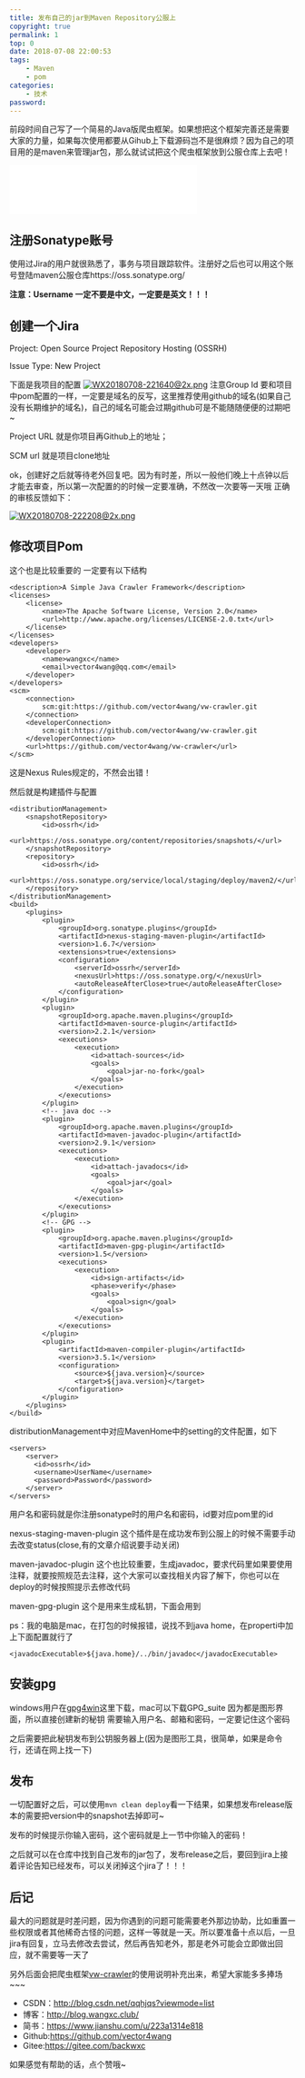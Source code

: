```yaml
---
title: 发布自己的jar到Maven Repository公服上
copyright: true
permalink: 1
top: 0
date: 2018-07-08 22:00:53
tags: 
    - Maven
    - pom
categories:
    - 技术
password:
---
```


前段时间自己写了一个简易的Java版爬虫框架。如果想把这个框架完善还是需要大家的力量，如果每次使用都要从Gihub上下载源码岂不是很麻烦？因为自己的项目用的是maven来管理jar包，那么就试试把这个爬虫框架放到公服仓库上去吧！

<!-- more -->

<iframe frameborder="no" border="0" marginwidth="0" marginheight="0" width=330 height=86 src="//music.163.com/outchain/player?type=2&id=3935191&auto=1&height=66"></iframe>

## 注册Sonatype账号

使用过Jira的用户就很熟悉了，事务与项目跟踪软件。注册好之后也可以用这个账号登陆maven公服仓库https://oss.sonatype.org/

**注意：Username 一定不要是中文，一定要是英文！！！**

## 创建一个Jira
Project: Open Source Project Repository Hosting (OSSRH)

Issue Type: New Project

下面是我项目的配置
[![WX20180708-221640@2x.png](https://i.loli.net/2018/07/08/5b421cd991b36.png)](https://i.loli.net/2018/07/08/5b421cd991b36.png)
注意Group Id 要和项目中pom配置的一样，一定要是域名的反写，这里推荐使用github的域名(如果自己没有长期维护的域名)，自己的域名可能会过期github可是不能随随便便的过期吧~

Project URL 就是你项目再Github上的地址；

SCM url 就是项目clone地址

ok，创建好之后就等待老外回复吧。因为有时差，所以一般他们晚上十点钟以后才能去审查，所以第一次配置的的时候一定要准确，不然改一次要等一天哦
正确的审核反馈如下：

[![WX20180708-222208@2x.png](https://i.loli.net/2018/07/08/5b421e1a8dbad.png)](https://i.loli.net/2018/07/08/5b421e1a8dbad.png)

## 修改项目Pom

这个也是比较重要的
一定要有以下结构

```
<description>A Simple Java Crawler Framework</description>
<licenses>
    <license>
        <name>The Apache Software License, Version 2.0</name>
        <url>http://www.apache.org/licenses/LICENSE-2.0.txt</url>
    </license>
</licenses>
<developers>
    <developer>
        <name>wangxc</name>
        <email>vector4wang@qq.com</email>
    </developer>
</developers>
<scm>
    <connection>
        scm:git:https://github.com/vector4wang/vw-crawler.git
    </connection>
    <developerConnection>
        scm:git:https://github.com/vector4wang/vw-crawler.git
    </developerConnection>
    <url>https://github.com/vector4wang/vw-crawler</url>
</scm>
```

这是Nexus Rules规定的，不然会出错！

然后就是构建插件与配置

```
<distributionManagement>
    <snapshotRepository>
        <id>ossrh</id>
        <url>https://oss.sonatype.org/content/repositories/snapshots/</url>
    </snapshotRepository>
    <repository>
        <id>ossrh</id>
        <url>https://oss.sonatype.org/service/local/staging/deploy/maven2/</url>
    </repository>
</distributionManagement>
<build>
    <plugins>
        <plugin>
            <groupId>org.sonatype.plugins</groupId>
            <artifactId>nexus-staging-maven-plugin</artifactId>
            <version>1.6.7</version>
            <extensions>true</extensions>
            <configuration>
                <serverId>ossrh</serverId>
                <nexusUrl>https://oss.sonatype.org/</nexusUrl>
                <autoReleaseAfterClose>true</autoReleaseAfterClose>
            </configuration>
        </plugin>
        <plugin>
            <groupId>org.apache.maven.plugins</groupId>
            <artifactId>maven-source-plugin</artifactId>
            <version>2.2.1</version>
            <executions>
                <execution>
                    <id>attach-sources</id>
                    <goals>
                        <goal>jar-no-fork</goal>
                    </goals>
                </execution>
            </executions>
        </plugin>
        <!-- java doc -->
        <plugin>
            <groupId>org.apache.maven.plugins</groupId>
            <artifactId>maven-javadoc-plugin</artifactId>
            <version>2.9.1</version>
            <executions>
                <execution>
                    <id>attach-javadocs</id>
                    <goals>
                        <goal>jar</goal>
                    </goals>
                </execution>
            </executions>
        </plugin>
        <!-- GPG -->
        <plugin>
            <groupId>org.apache.maven.plugins</groupId>
            <artifactId>maven-gpg-plugin</artifactId>
            <version>1.5</version>
            <executions>
                <execution>
                    <id>sign-artifacts</id>
                    <phase>verify</phase>
                    <goals>
                        <goal>sign</goal>
                    </goals>
                </execution>
            </executions>
        </plugin>
        <plugin>
            <artifactId>maven-compiler-plugin</artifactId>
            <version>3.5.1</version>
            <configuration>
                <source>${java.version}</source>
                <target>${java.version}</target>
            </configuration>
        </plugin>
    </plugins>
</build>
```

distributionManagement中对应MavenHome中的setting的文件配置，如下

```
<servers>
    <server>
      <id>ossrh</id>
      <username>UserName</username>
      <password>Password</password>
    </server>
</servers>
```

用户名和密码就是你注册sonatype时的用户名和密码，id要对应pom里的id

nexus-staging-maven-plugin 这个插件是在成功发布到公服上的时候不需要手动去改变status(close,有的文章介绍说要手动关闭)

maven-javadoc-plugin 这个也比较重要，生成javadoc，要求代码里如果要使用注释，就要按照规范去注释，这个大家可以查找相关内容了解下，你也可以在deploy的时候按照提示去修改代码

maven-gpg-plugin 这个是用来生成私钥，下面会用到

ps：我的电脑是mac，在打包的时候报错，说找不到java home，在properti中加上下面配置就行了

```
<javadocExecutable>${java.home}/../bin/javadoc</javadocExecutable>
```

## 安装gpg

windows用户在[gpg4win](https://www.gpg4win.org/)这里下载，mac可以下载GPG_suite
因为都是图形界面，所以直接创建新的秘钥
需要输入用户名、邮箱和密码，一定要记住这个密码

之后需要把此秘钥发布到公钥服务器上(因为是图形工具，很简单，如果是命令行，还请在网上找一下)

## 发布
一切配置好之后，可以使用`mvn clean deploy`看一下结果，如果想发布release版本的需要把version中的snapshot去掉即可~

发布的时候提示你输入密码，这个密码就是上一节中你输入的密码！

之后就可以在仓库中找到自己发布的jar包了，发布release之后，要回到jira上接着评论告知已经发布，可以关闭掉这个jira了！！！


## 后记

最大的问题就是时差问题，因为你遇到的问题可能需要老外那边协助，比如重置一些权限或者其他稀奇古怪的问题，这样一等就是一天。所以要准备十点以后，一旦jira有回复，立马去修改去尝试，然后再告知老外，那是老外可能会立即做出回应，就不需要等一天了


另外后面会把爬虫框架[vw-crawler](https://github.com/vector4wang/vw-crawler)的使用说明补充出来，希望大家能多多捧场~~~

- CSDN：http://blog.csdn.net/qqhjqs?viewmode=list 
- 博客：http://blog.wangxc.club/ 
- 简书：https://www.jianshu.com/u/223a1314e818 
- Github:https://github.com/vector4wang 
- Gitee:https://gitee.com/backwxc 

如果感觉有帮助的话，点个赞哦~

